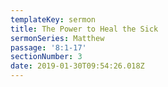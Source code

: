 ```yaml
---
templateKey: sermon
title: The Power to Heal the Sick
sermonSeries: Matthew
passage: '8:1-17'
sectionNumber: 3
date: 2019-01-30T09:54:26.018Z
---
```


